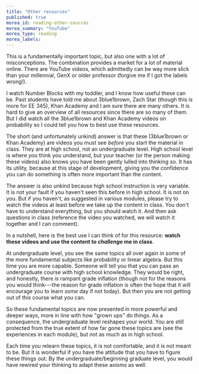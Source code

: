 ```yaml
---
title: "Other resources"
published: true
morea_id: reading-other-sources
morea_summary: "YouTube"
morea_type: reading
morea_labels:
---
```


This is a fundamentally important topic, but also one with a lot of
misconceptions. The combination provides a market for a lot of
material online. There are YouTube videos, which admittedly can be way
more slick than your millennial, GenX or older professor (forgive me
if I got the labels wrong!).

I watch Number Blocks with my toddler, and I know how useful these can
be. Past students have told me about 3blue1brown, Zach Star (though
this is more for EE 345), Khan Academy and I am sure there are many
others. It is hard to give an overview of all resources since there
are so many of them. But I did watch all the 3blue1brown and Khan Academy
videos on probability so I could tell you how to best use these resources. 

The short (and unfortunately unkind) answer is that these (3blue1brown
or Khan Academy) are videos you must see _before_ you start the
material in class. They are at high school, not an undergraduate
level. High school level is where _you_ think you understand, but your
teacher (or the person making these videos) also knows you have been
gently lulled into thinking so. It has its utility, because at this
stage of development, giving you the confidence you can do something
is often more important than the content. 

The answer is also unkind because high school instruction is very
variable. It is not your fault if you haven't seen this before in high
school. It is not on you. But if you haven't, as suggested in various
modules, please try to watch the videos at least before we take up the
content in class. You don't have to understand everything, but you
should watch it. And then ask questions in class (reference
the video you watched, we will watch it together and I can comment). 

In a nutshell, here is the best use I can think of for this resource:
**watch these videos and use the content to _challenge_ me in class**.

At undergraduate level, you see the same topics all over again in some
of the more fundamental subjects like probability or linear
algebra. But this time you are more capable. Someone will tell you
that you can pass an undergraduate course with high school knowledge.
They would be right, and honestly, there _is_ rampant grade inflation
(though not for the reasons you would think---the reason for grade
inflation is often the hope that it will encourage you to learn _some_
day if not today). But then you are not getting out of this course
what you can.

So these fundamental topics are now presented in more powerful and
deeper ways, more in line with how "grown ups" do things. As a
consequence, the undergraduate level reshapes your world. You are
still protected from the true extent of how far gone these topics are
(see the experiences in each module), but not as much as in high
school.

Each time you relearn these topics, it is not comfortable, and it is
not meant to be. But it is wonderful if you have the attitude that you
have to figure these things out. By the undergraduate/beginning graduate
level, you would have rewired your thinking to adapt these axioms as
well.






